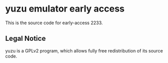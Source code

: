 yuzu emulator early access
=============

This is the source code for early-access 2233.

## Legal Notice

yuzu is a GPLv2 program, which allows fully free redistribution of its source code.